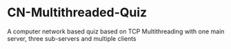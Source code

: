 # CN-Multithreaded-Quiz
A computer network based quiz based on TCP Multithreading with one main server, three sub-servers and multiple clients
